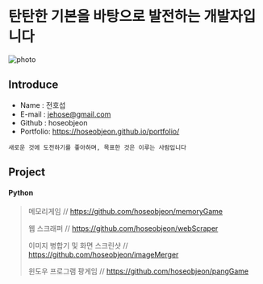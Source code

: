 # 탄탄한 기본을 바탕으로 발전하는 개발자입니다

![photo](https://raw.githubusercontent.com/hoseobjeon/portfolio/master/assets/img/profilepic.jpg)

## Introduce
* Name : 전호섭
* E-mail : jehose@gmail.com
* Github : hoseobjeon
* Portfolio: https://hoseobjeon.github.io/portfolio/

```
새로운 것에 도전하기를 좋아하며, 목표한 것은 이루는 사람입니다
```

## Project 

#### Python

> 메모리게임 // https://github.com/hoseobjeon/memoryGame
> 
> 웹 스크래퍼 // https://github.com/hoseobjeon/webScraper
> 
> 이미지 병합기 및 화면 스크린샷 // https://github.com/hoseobjeon/imageMerger
> 
> 윈도우 프로그램 팡게임 // https://github.com/hoseobjeon/pangGame
